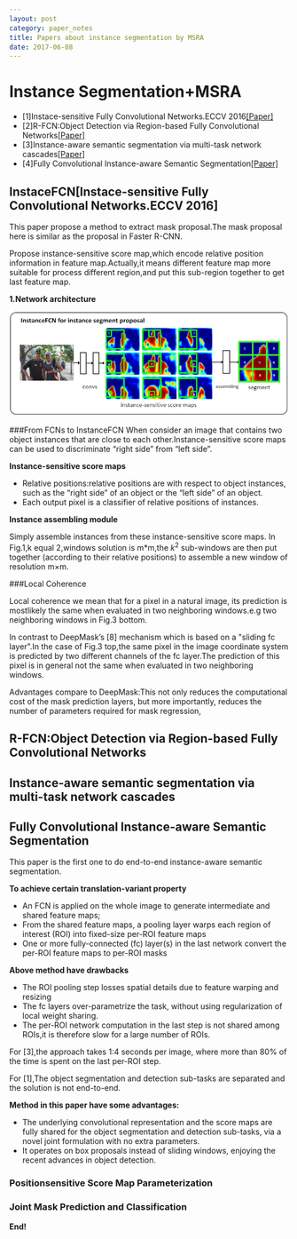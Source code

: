 ```yaml
---
layout: post
category: paper_notes
title: Papers about instance segmentation by MSRA
date: 2017-06-08
---
```


# Instance Segmentation+MSRA

- [1]Instace-sensitive Fully Convolutional Networks.ECCV 2016[[Paper]](https://arxiv.org/abs/1603.08678)
- [2]R-FCN:Object Detection via Region-based Fully Convolutional Networks[[Paper]](https://arxiv.org/abs/1605.06409)
- [3]Instance-aware semantic segmentation via multi-task network cascades[[Paper]](https://arxiv.org/abs/1512.04412)
- [4]Fully Convolutional Instance-aware Semantic Segmentation[[Paper]](https://arxiv.org/abs/1611.07709)

## InstaceFCN[Instace-sensitive Fully Convolutional Networks.ECCV 2016]

This paper propose a method to extract mask proposal.The mask proposal here is similar as the proposal in Faster R-CNN.

Propose instance-sensitive score map,which encode relative position information in feature map.Actually,it means different feature map more suitable for process different region,and put this sub-region together to get last feature map.

**1.Network architecture**

![](/assets/paper_notes/instanceSegMSRA/image1.jpg)

###From FCNs to InstanceFCN
When consider an image that contains two object instances that are close to each other.Instance-sensitive score maps can be used to discriminate “right side” from “left side”.

**Instance-sensitive score maps**

- Relative positions:relative positions are with respect to object instances, such as the “right side” of an object or the “left side” of an object.
- Each output pixel is a classifier of relative positions of instances.

**Instance assembling module**

Simply assemble instances from these instance-sensitive score maps.
In Fig.1,k equal 2,windows solution is m*m,the $k^2$ sub-windows are then put together (according to their relative positions) to assemble a new window of resolution m×m. 

###Local Coherence

Local coherence we mean that for a pixel in a natural image, its prediction is mostlikely the same when evaluated in two neighboring windows.e.g two neighboring windows in Fig.3 bottom.

In contrast to DeepMask’s [8] mechanism which is based on a "sliding fc layer".In the case of Fig.3 top,the same pixel in the image coordinate system is predicted by two different channels of the fc layer.The prediction of this pixel is in general not the same when evaluated in two neighboring windows.

Advantages compare to DeepMask:This not only reduces the computational cost of the mask prediction layers, but more importantly, reduces the number of parameters required for mask regression,


## R-FCN:Object Detection via Region-based Fully Convolutional Networks

## Instance-aware semantic segmentation via multi-task network cascades

## Fully Convolutional Instance-aware Semantic Segmentation

This paper is the first one to do end-to-end instance-aware semantic segmentation.

**To achieve certain translation-variant property**
- An FCN is applied on the whole image to generate intermediate and shared feature maps;
- From the shared feature maps, a pooling layer warps each region of interest (ROI) into fixed-size per-ROI feature maps
- One or more fully-connected (fc) layer(s) in the last network convert the per-ROI feature maps to per-ROI masks

**Above method have drawbacks**
- The ROI pooling step losses spatial details due to feature warping and resizing
- The fc layers over-parametrize the task, without using regularization of local weight sharing.
- The per-ROI network computation in the last step is not shared among ROIs,it is therefore slow for a large number of ROIs.

For [3],the approach takes 1:4 seconds per image, where more than 80% of the time is spent on the last per-ROI step.

For [1],The object segmentation and detection sub-tasks are separated and the solution is not end-to-end.

**Method in this paper have some advantages:**
- The underlying convolutional representation and the score maps are fully shared for the object segmentation and detection sub-tasks, via a novel joint formulation with no extra parameters.
- It operates on box proposals instead of sliding windows, enjoying the recent advances in object detection.

### Positionsensitive Score Map Parameterization

### Joint Mask Prediction and Classification


**End!**
